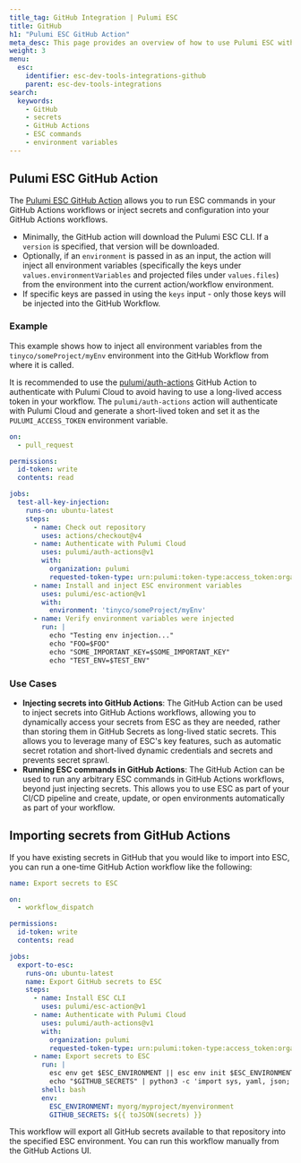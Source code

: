 ```yaml
---
title_tag: GitHub Integration | Pulumi ESC
title: GitHub
h1: "Pulumi ESC GitHub Action"
meta_desc: This page provides an overview of how to use Pulumi ESC with GitHub.
weight: 3
menu:
  esc:
    identifier: esc-dev-tools-integrations-github
    parent: esc-dev-tools-integrations
search:
  keywords:
    - GitHub
    - secrets
    - GitHub Actions
    - ESC commands
    - environment variables
---
```


## Pulumi ESC GitHub Action

The [Pulumi ESC GitHub Action](https://github.com/marketplace/actions/esc-action) allows you to run ESC commands in your GitHub Actions workflows or inject secrets and configuration into your GitHub Actions workflows.

- Minimally, the GitHub action will download the Pulumi ESC CLI. If a `version` is specified, that version will be downloaded.
- Optionally, if an `environment` is passed in as an input, the action will inject all environment variables (specifically the keys under `values.environmentVariables` and projected files under `values.files`) from the environment into the current action/workflow environment.
- If specific keys are passed in using the `keys` input - only those keys will be injected into the GitHub Workflow.

### Example

This example shows how to inject all environment variables from the `tinyco/someProject/myEnv` environment into the GitHub Workflow from where it is called.

It is recommended to use the [pulumi/auth-actions](https://github.com/marketplace/actions/pulumi-auth-action) GitHub Action to authenticate with Pulumi Cloud to avoid having to use a long-lived access token in your workflow. The `pulumi/auth-actions` action will authenticate with Pulumi Cloud and generate a short-lived token and set it as the `PULUMI_ACCESS_TOKEN` environment variable.

```yaml
on:
  - pull_request

permissions:
  id-token: write
  contents: read

jobs:
  test-all-key-injection:
    runs-on: ubuntu-latest
    steps:
      - name: Check out repository
        uses: actions/checkout@v4
      - name: Authenticate with Pulumi Cloud
        uses: pulumi/auth-actions@v1
        with:
          organization: pulumi
          requested-token-type: urn:pulumi:token-type:access_token:organization
      - name: Install and inject ESC environment variables
        uses: pulumi/esc-action@v1
        with:
          environment: 'tinyco/someProject/myEnv'
      - name: Verify environment variables were injected
        run: |
          echo "Testing env injection..."
          echo "FOO=$FOO"
          echo "SOME_IMPORTANT_KEY=$SOME_IMPORTANT_KEY"
          echo "TEST_ENV=$TEST_ENV"
```

### Use Cases

- **Injecting secrets into GitHub Actions**: The GitHub Action can be used to inject secrets into GitHub Actions workflows, allowing you to dynamically access your secrets from ESC as they are needed, rather than storing them in GitHub Secrets as long-lived static secrets. This allows you to leverage many of ESC's key features, such as automatic secret rotation and short-lived dynamic credentials and secrets and prevents secret sprawl.
- **Running ESC commands in GitHub Actions**: The GitHub Action can be used to run any arbitrary ESC commands in GitHub Actions workflows, beyond just injecting secrets. This allows you to use ESC as part of your CI/CD pipeline and create, update, or open environments automatically as part of your workflow.

## Importing secrets from GitHub Actions

If you have existing secrets in GitHub that you would like to import into ESC, you can run a one-time GitHub Action workflow like the following:

```yaml
name: Export secrets to ESC

on:
  - workflow_dispatch

permissions:
  id-token: write
  contents: read

jobs:
  export-to-esc:
    runs-on: ubuntu-latest
    name: Export GitHub secrets to ESC
    steps:
      - name: Install ESC CLI
        uses: pulumi/esc-action@v1
      - name: Authenticate with Pulumi Cloud
        uses: pulumi/auth-actions@v1
        with:
          organization: pulumi
          requested-token-type: urn:pulumi:token-type:access_token:organization
      - name: Export secrets to ESC
        run: |
          esc env get $ESC_ENVIRONMENT || esc env init $ESC_ENVIRONMENT
          echo "$GITHUB_SECRETS" | python3 -c 'import sys, yaml, json; j=json.loads(sys.stdin.read()); print(yaml.safe_dump({"values": {"environmentVariables": {name: {"fn::secret": value} for (name, value) in j.items() if name != "github_token"}}}))' | esc env edit $ESC_ENVIRONMENT -f -
        shell: bash
        env:
          ESC_ENVIRONMENT: myorg/myproject/myenvironment
          GITHUB_SECRETS: ${{ toJSON(secrets) }}
```

This workflow will export all GitHub secrets available to that repository into the specified ESC environment. You can run this workflow manually from the GitHub Actions UI.
